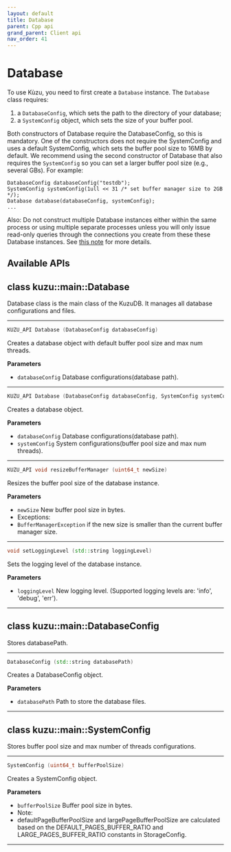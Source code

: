 ```yaml
---
layout: default
title: Database
parent: Cpp api
grand_parent: Client api
nav_order: 41
---
```


# Database

To use Kùzu, you need to first create a `Database` instance.
The `Database` class requires: 
 1. a `DatabaseConfig`, which sets  the path to the directory of your database;
 2. a `SystemConfig` object, which sets the size of your buffer pool.

Both constructors of Database require the DatabaseConfig, so this is mandatory.
One of the constructors does not require the SystemConfig and uses a default SystemConfig,
which sets the buffer pool size to 16MB by default.
We recommend using the second constructor of Database that also requires
the `SystemConfig` so you can set a larger buffer pool size (e.g., several GBs).
For example:
```
DatabaseConfig databaseConfig("testdb");
SystemConfig systemConfig(1ull << 31 /* set buffer manager size to 2GB */);
Database database(databaseConfig, systemConfig);
...
```

Also: Do not construct multiple Database instances either within the same process or 
using multiple separate processes unless you will only issue read-only queries
through the connections you create from these these Database instances.
See [this note](../overview.md#note-on-connecting-to-the-same-database-directory-from-multiple-database-instances) for more details.

## Available APIs

## class kuzu::main::Database

Database class is the main class of the KuzuDB. It manages all database configurations and files.  

---

```c++
KUZU_API Database (DatabaseConfig databaseConfig)
```
Creates a database object with default buffer pool size and max num threads. 

**Parameters**
- `databaseConfig` Database configurations(database path). 

---

```c++
KUZU_API Database (DatabaseConfig databaseConfig, SystemConfig systemConfig)
```
Creates a database object. 

**Parameters**
- `databaseConfig` Database configurations(database path). 
- `systemConfig` System configurations(buffer pool size and max num threads). 

---

```c++
KUZU_API void resizeBufferManager (uint64_t newSize)
```
Resizes the buffer pool size of the database instance. 

**Parameters**
- `newSize` New buffer pool size in bytes. 
- Exceptions:
- `BufferManagerException` if the new size is smaller than the current buffer manager size. 

---

```c++
void setLoggingLevel (std::string loggingLevel)
```
Sets the logging level of the database instance. 

**Parameters**
- `loggingLevel` New logging level. (Supported logging levels are: 'info', 'debug', 'err'). 

---

## class kuzu::main::DatabaseConfig

Stores databasePath.  

---

```c++
DatabaseConfig (std::string databasePath)
```
Creates a DatabaseConfig object. 

**Parameters**
- `databasePath` Path to store the database files. 

---

## class kuzu::main::SystemConfig

Stores buffer pool size and max number of threads configurations.  

---

```c++
SystemConfig (uint64_t bufferPoolSize)
```
Creates a SystemConfig object. 

**Parameters**
- `bufferPoolSize` Buffer pool size in bytes. 
- Note:
- defaultPageBufferPoolSize and largePageBufferPoolSize are calculated based on the DEFAULT_PAGES_BUFFER_RATIO and LARGE_PAGES_BUFFER_RATIO constants in StorageConfig. 

---

